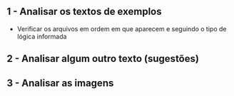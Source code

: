 ## 1 - Analisar os textos de exemplos
* Verificar os arquivos em ordem em que aparecem e seguindo o tipo de lógica informada

## 2 - Analisar algum outro texto (sugestões)

## 3 - Analisar as imagens


